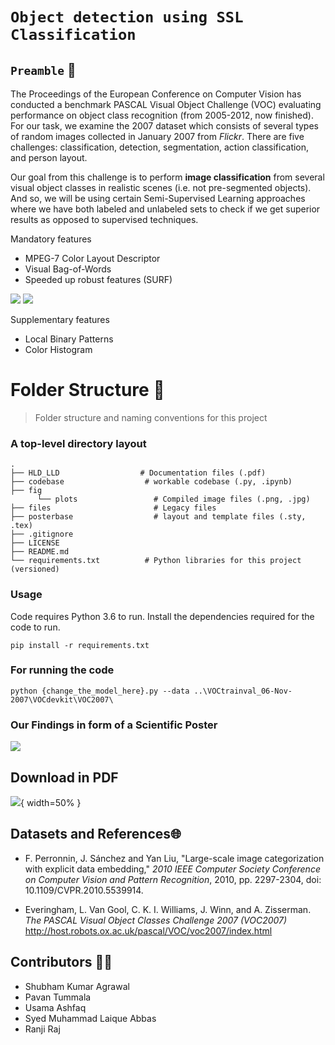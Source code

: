 # `Object detection using SSL Classification`

## `Preamble` :scroll:
The Proceedings of the European Conference on Computer Vision has conducted a benchmark PASCAL Visual Object Challenge (VOC) evaluating performance on object class recognition (from 2005-2012, now finished). For our task, we examine the 2007 dataset which consists of several types of random images collected in January 2007 from _Flickr_. There are five challenges: classification, detection, segmentation, action classification, and person layout.

Our goal from this challenge is to perform __image classification__ from several visual object classes in realistic scenes (i.e. not pre-segmented objects). And so, we will be using certain Semi-Supervised Learning approaches where we have both labeled and unlabeled sets to check if we get superior results as opposed to supervised techniques.

Mandatory features

- MPEG-7 Color Layout Descriptor
- Visual Bag-of-Words
- Speeded up robust features (SURF)

![](https://github.com/ranjiGT/ATiML-Summer-21/blob/main/files/surf-1.jpg) ![](https://github.com/ranjiGT/ATiML-Summer-21/blob/main/files/surf-2.jpg)


Supplementary features

- Local Binary Patterns
- Color Histogram

Folder Structure :open_file_folder:
============================

> Folder structure and naming conventions for this project

### A top-level directory layout

    .
    ├── HLD_LLD                  # Documentation files (.pdf)
    ├── codebase                  # workable codebase (.py, .ipynb)
    ├── fig
          └── plots                 # Compiled image files (.png, .jpg)
    ├── files                       # Legacy files                  
    ├── posterbase                  # layout and template files (.sty, .tex)                                      
    ├── .gitignore
    ├── LICENSE
    ├── README.md
    └── requirements.txt          # Python libraries for this project (versioned)

### Usage

Code requires Python 3.6 to run.
Install the dependencies required for the code to run.

```
pip install -r requirements.txt
```

### For running the code
```
python {change_the_model_here}.py --data ..\VOCtrainval_06-Nov-2007\VOCdevkit\VOC2007\
```

### Our Findings in form of a Scientific Poster

![](https://github.com/ranjiGT/ATiML-Summer-21/blob/main/posterbase/Poster.png)

## Download in PDF

![](https://github.com/ranjiGT/ATiML-Summer-21/blob/main/posterbase/flowcode.png){ width=50% }

## Datasets and References🌐

- F. Perronnin, J. Sánchez and Yan Liu, "Large-scale image categorization with explicit data embedding," _2010 IEEE Computer Society Conference on Computer Vision and Pattern Recognition_, 2010, pp. 2297-2304, doi: 10.1109/CVPR.2010.5539914.

- Everingham, L. Van Gool, C. K. I. Williams, J. Winn, and A. Zisserman. _The PASCAL Visual Object Classes Challenge 2007 (VOC2007)_ http://host.robots.ox.ac.uk/pascal/VOC/voc2007/index.html


## Contributors :man_technologist:

- Shubham Kumar Agrawal
- Pavan Tummala
- Usama Ashfaq
- Syed Muhammad Laique Abbas
- Ranji Raj
